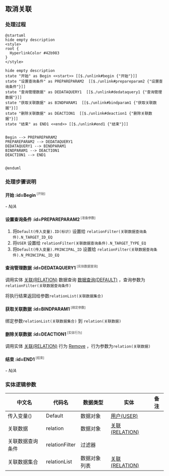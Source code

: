 ## 取消关联 <!-- {docsify-ignore-all} -->

   

### 处理过程

```plantuml
@startuml
hide empty description
<style>
root {
  HyperlinkColor #42b983
}
</style>

hide empty description
state "开始" as Begin <<start>> [[$./unlink#begin {"开始"}]]
state "设置查询条件" as PREPAREPARAM2  [[$./unlink#prepareparam2 {"设置查询条件"}]]
state "查询管理数据" as DEDATAQUERY1  [[$./unlink#dedataquery1 {"查询管理数据"}]]
state "获取关联数据" as BINDPARAM1  [[$./unlink#bindparam1 {"获取关联数据"}]]
state "删除关联数据" as DEACTION1  [[$./unlink#deaction1 {"删除关联数据"}]]
state "结束" as END1 <<end>> [[$./unlink#end1 {"结束"}]]


Begin --> PREPAREPARAM2
PREPAREPARAM2 --> DEDATAQUERY1
DEDATAQUERY1 --> BINDPARAM1
BINDPARAM1 --> DEACTION1
DEACTION1 --> END1


@enduml
```


### 处理步骤说明

#### 开始 :id=Begin<sup class="footnote-symbol"> <font color=gray size=1>[开始]</font></sup>



*- N/A*
#### 设置查询条件 :id=PREPAREPARAM2<sup class="footnote-symbol"> <font color=gray size=1>[准备参数]</font></sup>



1. 将`Default(传入变量).ID(标识)` 设置给  `relationFilter(关联数据查询条件).N_TARGET_ID_EQ`
2. 将`USER` 设置给  `relationFilter(关联数据查询条件).N_TARGET_TYPE_EQ`
3. 将`Default(传入变量).PRINCIPAL_ID` 设置给  `relationFilter(关联数据查询条件).N_PRINCIPAL_ID_EQ`

#### 查询管理数据 :id=DEDATAQUERY1<sup class="footnote-symbol"> <font color=gray size=1>[实体数据查询]</font></sup>



调用实体 [关联(RELATION)](module/crm/relation.md) 数据查询 [数据查询(DEFAULT)](module/crm/relation#数据查询) ，查询参数为`relationFilter(关联数据查询条件)`

将执行结果返回给参数`relationList(关联数据集合)`

#### 获取关联数据 :id=BINDPARAM1<sup class="footnote-symbol"> <font color=gray size=1>[绑定参数]</font></sup>



绑定参数`relationList(关联数据集合)` 到 `relation(关联数据)`
#### 删除关联数据 :id=DEACTION1<sup class="footnote-symbol"> <font color=gray size=1>[实体行为]</font></sup>



调用实体 [关联(RELATION)](module/crm/relation.md) 行为 [Remove](module/crm/relation#行为) ，行为参数为`relation(关联数据)`

#### 结束 :id=END1<sup class="footnote-symbol"> <font color=gray size=1>[结束]</font></sup>



*- N/A*



### 实体逻辑参数

|    中文名   |    代码名    |  数据类型    |  实体   |备注 |
| --------| --------| -------- | -------- | --------   |
|传入变量(<i class="fa fa-check"/></i>)|Default|数据对象|[用户(USER)](module/crm/user.md)||
|关联数据|relation|数据对象|[关联(RELATION)](module/crm/relation.md)||
|关联数据查询条件|relationFilter|过滤器|||
|关联数据集合|relationList|数据对象列表|[关联(RELATION)](module/crm/relation.md)||
